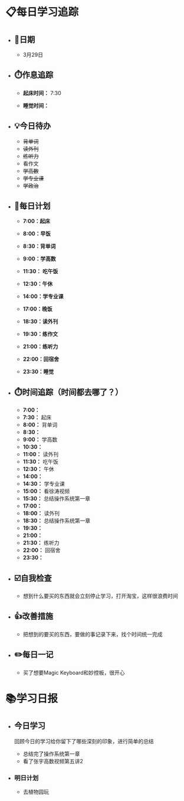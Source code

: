 # 📋每日学习追踪

- ## 📆日期

  - 3月29日

- ## ⏱️作息追踪

  - **起床时间：** 7:30

  - **睡觉时间：**

- ## 💡今日待办

  - ~~背单词~~
  - ~~读外刊~~
  - ~~练听力~~
  - 看作文
  - ~~学高数~~
  - ~~学专业课~~
  - ~~学政治~~
  
- ## 📝每日计划

  - **7:00：起床**

  - **8:00：早饭**

  - **8:30：背单词**

  - **9:00：学高数**

  - **11:30： 吃午饭**

  - **12:30：午休**

  - **14:00：学专业课**

  - **17:00：晚饭**

  - **18:30：读外刊**

  - **19:30：练作文**

  - **21:00：练听力**

  - **22:00：回宿舍**

  - **23:30：睡觉**

- ## ⏱️时间追踪（时间都去哪了？）

  - **7:00：**
  - **7:30：** 起床
  - **8:00：** 背单词
  - **8:30：**
  - **9:00：** 学高数
  - **10:30：** 
  - **11:00：** 读外刊
  - **11:30：** 吃午饭
  - **12:30：** 午休
  - **14:00：**
  - **14:30：** 学专业课
  - **15:00：** 看徐涛视频
  - **15:30：** 总结操作系统第一章
  - **17:00：** 
  - **18:00：** 读外刊
  - **18:30：** 总结操作系统第一章
  - **19:30：**
  - **21:00：**
  - **21:30：** 练听力
  - **22:00：** 回宿舍
  - **23:30：**

- ## ☑️自我检查

  - 想到什么要买的东西就会立刻停止学习，打开淘宝，这样很浪费时间

- ## 👍改善措施

  - 把想到的要买的东西，要做的事记录下来，找个时间统一完成

- ## ✏️每日一记

  - 买了想要Magic Keyboard和妙控板，很开心

# 📚学习日报

- ## 今日学习

  回顾今日的学习给你留下了哪些深刻的印象，进行简单的总结

  - 总结完了操作系统第一章
  - 看了张宇高数视频第五讲2

- ### 明日计划

  - 去植物园玩